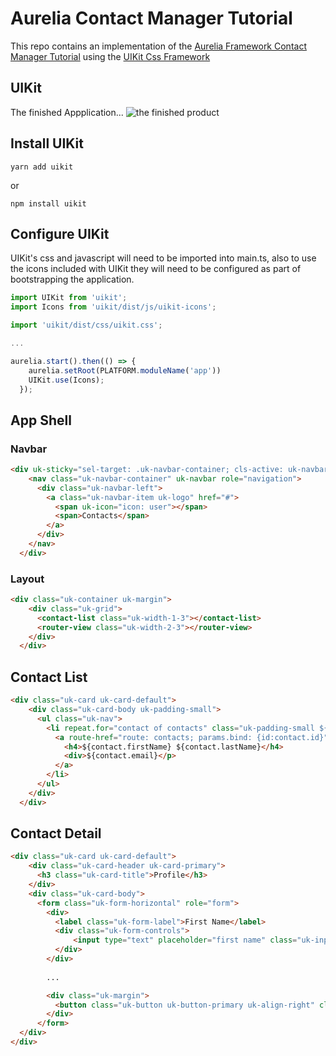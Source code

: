 # Aurelia Contact Manager Tutorial

This repo contains an implementation of the [Aurelia Framework Contact Manager Tutorial](http://aurelia.io/docs/tutorials/creating-a-contact-manager) using the 
[UIKit Css Framework](https://getuikit.com/docs/introduction)

## UIKit

The finished Appplication...
![the finished product](/contact-manager-uikit.png)
## Install UIKit

```
yarn add uikit
```

or

```
npm install uikit
```

## Configure UIKit

UIKit's css and javascript will need to be imported into main.ts, also to use the icons
included with  UIKit they will need to be configured as part of bootstrapping the application.
```typescript
import UIKit from 'uikit';
import Icons from 'uikit/dist/js/uikit-icons';

import 'uikit/dist/css/uikit.css';

...

aurelia.start().then(() => {
    aurelia.setRoot(PLATFORM.moduleName('app'))
    UIKit.use(Icons);
  });
```

## App Shell

### Navbar

```html
<div uk-sticky="sel-target: .uk-navbar-container; cls-active: uk-navbar-sticky">
    <nav class="uk-navbar-container" uk-navbar role="navigation">
      <div class="uk-navbar-left">
        <a class="uk-navbar-item uk-logo" href="#">
          <span uk-icon="icon: user"></span>
          <span>Contacts</span>
        </a>
      </div>
    </nav>
  </div>
```
### Layout

```html
<div class="uk-container uk-margin">
    <div class="uk-grid">
      <contact-list class="uk-width-1-3"></contact-list>
      <router-view class="uk-width-2-3"></router-view>
    </div>
  </div>
```
## Contact List

```html
<div class="uk-card uk-card-default">
    <div class="uk-card-body uk-padding-small">
      <ul class="uk-nav">
        <li repeat.for="contact of contacts" class="uk-padding-small ${contact.id === $parent.selectedId ? 'uk-active uk-background-primary uk-light' : ''}">
          <a route-href="route: contacts; params.bind: {id:contact.id}" click.delegate="$parent.select(contact)">
            <h4>${contact.firstName} ${contact.lastName}</h4>
            <div>${contact.email}</p>
          </a>
        </li>
      </ul>
    </div>
  </div>
```

## Contact Detail

```html
<div class="uk-card uk-card-default">
    <div class="uk-card-header uk-card-primary">
      <h3 class="uk-card-title">Profile</h3>
    </div>
    <div class="uk-card-body">
      <form class="uk-form-horizontal" role="form">
        <div>
          <label class="uk-form-label">First Name</label>
          <div class="uk-form-controls">
              <input type="text" placeholder="first name" class="uk-input" value.bind="contact.firstName">
          </div>
        </div>
        
        ...

        <div class="uk-margin">
          <button class="uk-button uk-button-primary uk-align-right" click.delegate="save()" disabled.bind="!canSave">Save</button>
        </div>
      </form>
  </div>
</div>
```
